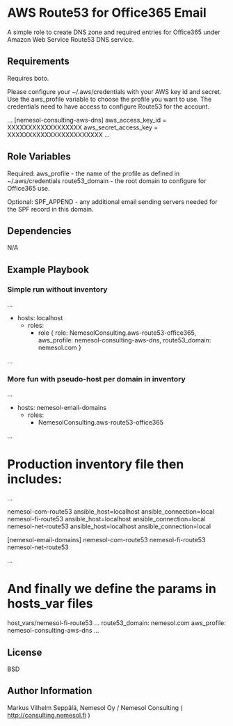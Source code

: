 AWS Route53 for Office365 Email
===============================

A simple role to create DNS zone and required entries for Office365 under Amazon Web Service Route53 DNS service. 


Requirements
------------

Requires boto.

Please configure your ~/.aws/credentials with your AWS key id and secret. Use the aws_profile variable to choose the profile you want to use. The credentials need to have access to configure Route53 for the account. 


...
[nemesol-consulting-aws-dns]
aws_access_key_id = XXXXXXXXXXXXXXXXXX
aws_secret_access_key = XXXXXXXXXXXXXXXXXXXXXXX
...

Role Variables
--------------

Required: 
aws_profile - the name of the profile as defined in ~/.aws/credentials
route53_domain - the root domain to configure for Office365 use.

Optional: 
SPF_APPEND - any additional email sending servers needed for the SPF record in this domain. 

Dependencies
------------

N/A

Example Playbook
----------------

### Simple run without inventory 


...

- hosts: localhost
  - roles: 
       - role { role: NemesolConsulting.aws-route53-office365, aws_profile: nemesol-consulting-aws-dns, route53_domain: nemesol.com }

...

### More fun with pseudo-host per domain in inventory

...

- hosts: nemesol-email-domains
  - roles: 
	- NemesolConsulting.aws-route53-office365

...
 
# Production inventory file then includes:

...
 
nemesol-com-route53 ansible_host=localhost ansible_connection=local
nemesol-fi-route53 ansible_host=localhost ansible_connection=local
nemesol-net-route53 ansible_host=localhost ansible_connection=local

[nemesol-email-domains]
nemesol-com-route53
nemesol-fi-route53
nemesol-net-route53

...

# And finally we define the params in hosts_var files


host_vars/nemesol-fi-route53
...
route53_domain: nemesol.com
aws_profile: nemesol-consulting-aws-dns
...

License
-------

BSD

Author Information
------------------

Markus Vilhelm Seppälä, Nemesol Oy  / Nemesol Consulting ( http://consulting.nemesol.fi )
